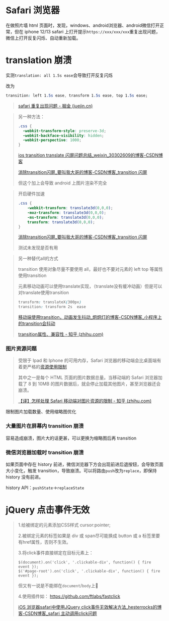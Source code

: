 # Safari 浏览器

在做照片墙 html 页面时，发现，windows、android浏览器、android微信打开正常，但在 iphone 12/13 safari 上打开提示`https://xxx/xxx/xxx`重复出现问题，微信上打开反复闪烁、自动重新加载。

# translation 崩溃

实测`translation: all 1.5s ease`会导致打开反复闪烁

改为

```css
transition: left 1.5s ease, transform 1.5s ease, top 1.5s ease;
```

> [safari 重复出现问题 - 掘金 (juejin.cn)](https://juejin.cn/post/6917042993207705613)

> 另一种方法：
>
> ```css
> .css { 
> 	-webkit-transform-style: preserve-3d; 
> 	-webkit-backface-visibility: hidden; 
> 	-webkit-perspective: 1000;
> }
> ```
>
> [ios transition translate 闪屏问题总结_weixin_30302609的博客-CSDN博客](https://blog.csdn.net/weixin_30302609/article/details/96319825)
>
> [消除transition闪屏_要叫我大哥的博客-CSDN博客_transition 闪屏](https://blog.csdn.net/weixin_42845571/article/details/118730529)
>
> 但这个加上会导致 android 上图片渲染不完全

> 开启硬件加速
>
> ```css
> .css {
>     -webkit-transform: translate3d(0,0,0);
>     -moz-transform: translate3d(0,0,0);
>     -ms-transform: translate3d(0,0,0);
>     transform: translate3d(0,0,0);
> }
> ```
>
> [消除transition闪屏_要叫我大哥的博客-CSDN博客_transition 闪屏](https://blog.csdn.net/weixin_42845571/article/details/118730529)
>
> 测试未发现是否有用

> 另一种替代all的方式
>
> transition 使用对象尽量不要使用 all，最好也不要对元素的 left top 等属性使用transition
>
> 元素移动动画可以使用translate实现，（translate没有缓冲动画）但是可以对translate使用transition 
>
> ```css
> transform: translateX(300px)
> transition: transform 2s  ease
> ```
>
> [移动端使用transition，动画发生抖动_炯炯灯的博客-CSDN博客_小程序上的transition会抖动](https://blog.csdn.net/qq_18223479/article/details/80021565)
>
> [transition属性、兼容性 - 知乎 (zhihu.com)](https://zhuanlan.zhihu.com/p/39044486)

### 图片资源问题

> 受限于 Ipad 和 Iphone 的可用内存，Safari 浏览器的移动端会比桌面端有着更严格的[资源使用限制](https://link.zhihu.com/?target=https%3A//link.juejin.im/%3Ftarget%3Dhttps%3A%2F%2Fdeveloper.apple.com%2Flibrary%2Fsafari%2Fdocumentation%2FAppleApplications%2FReference%2FSafariWebContent%2FCreatingContentforSafarioniPhone%2FCreatingContentforSafarioniPhone.html%23%2F%2Fapple_ref%2Fdoc%2Fuid%2FTP40006482-SW15)
>
> 其中之一是每个 HTML 页面的图片数据总量。当移动端的 Safari 浏览器加载了 8 到 10MB 的图片数据后，就会停止加载其他图片，甚至浏览器还会崩溃。
>
> [【译】怎样处理 Safari 移动端对图片资源的限制 - 知乎 (zhihu.com)](https://zhuanlan.zhihu.com/p/29225351)

限制图片加载数量、使用缩略图优化

### 大量图片在屏幕内 transition 崩溃

容易造成崩溃，图片大的话更甚，可以更换为缩略图后再 transition

### 微信浏览器加载时 transition 崩溃

如果页面中存在 history 前进，微信浏览器下方会出现前进后退按钮，会导致页面大小变化，触发 transition，导致崩溃。可以将路由`push`改为`replace`，即保持 history 没有前进。

history API：`pushState`→`replaceState`

# jQuery 点击事件无效

> 1.给被绑定的元素添加CSS样式 cursor:pointer;
>
> 2.被绑定元素的标签如果是 div 或 span尽可能换成  button  或  a  标签里要有href属性，否则不生效。
>
> 3.将click事件直接绑定在目标元素上：
>
> ```
> $(document).on('click', '.clickable-div', function() { fire event });
> $('#page-root').on('click', '.clickable-div', function() { fire event });
> ```
>
> 但又有一说是不能绑在`document`/`body`上:dog:
>
> 4.使用插件如： https://github.com/ftlabs/fastclick
>
> [iOS 浏览器safari中使用JQuery click事件无效解决方法_hesterrocks的博客-CSDN博客_safari 主动调用click问题](https://blog.csdn.net/hesterrocks/article/details/64442284)